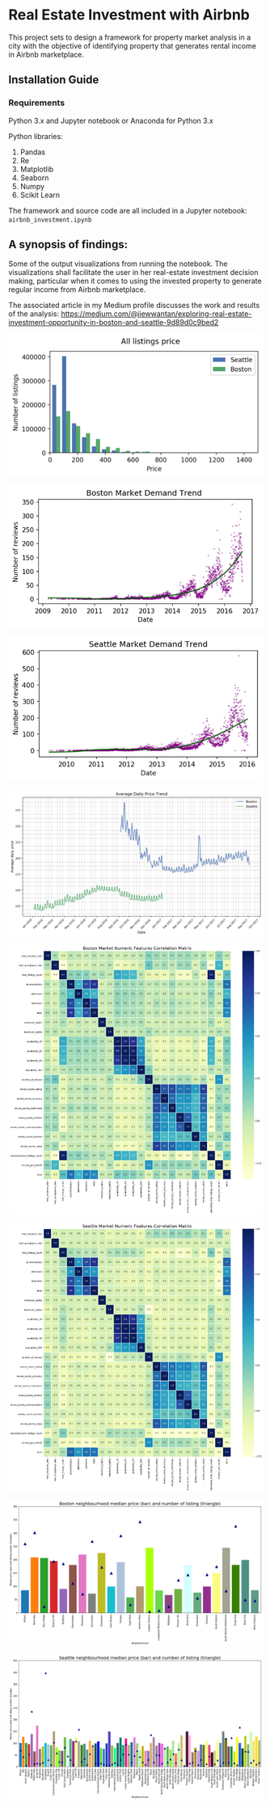 # Real Estate Investment with Airbnb


This project sets to design a framework for property market analysis in a city with the objective of identifying property that generates rental income in Airbnb marketplace. 

## Installation Guide

### Requirements 

Python 3.x and Jupyter notebook 
or 
Anaconda for Python 3.x

Python libraries:

1. Pandas
2. Re
3. Matplotlib
4. Seaborn
5. Numpy
6. Scikit Learn

The framework and source code are all included in a Jupyter notebook: ```airbnb_investment.ipynb```

## A synopsis of findings: 

Some of the output visualizations from running the notebook. The visualizations shall facilitate the user in her real-estate investment decision making, particular when it comes to using the invested property to generate regular income from Airbnb marketplace.

The associated article in my Medium profile discusses the work and results of the analysis: 
https://medium.com/@jiewwantan/exploring-real-estate-investment-opportunity-in-boston-and-seattle-9d89d0c9bed2

[image1]: https://github.com/jiewwantan/Real_estate_Investment_with_Airbnb/blob/master/listing_distribution.png "Listing Distribution"
![Listing Distribution][image1]

[image2]: https://github.com/jiewwantan/Real_estate_Investment_with_Airbnb/blob/master/boston_demand_trend.png "boston demand trend"
![boston demand trend][image2]

[image3]: https://github.com/jiewwantan/Real_estate_Investment_with_Airbnb/blob/master/seattle_demand_trend.png "seattle demand trend"
![seattle demand trend][image3]

[image4]: https://github.com/jiewwantan/Real_estate_Investment_with_Airbnb/blob/master/avg_daily_price_trend.png "average daily price trend"
![average daily price trend][image4]

[image5]: https://github.com/jiewwantan/Real_estate_Investment_with_Airbnb/blob/master/boston_corr_matrix.png "boston corr matrix"
![boston corr matrix][image5]

[image6]: https://github.com/jiewwantan/Real_estate_Investment_with_Airbnb/blob/master/seattle_corr_matrix.png "seattle corr matrix"
![seattle corr matrix][image6]

[image7]: https://github.com/jiewwantan/Real_estate_Investment_with_Airbnb/blob/master/boston_neighbourhood_price_count.png "boston_neighbourhood_price_count"
![boston_neighbourhood_price_count][image7]

[image8]: https://github.com/jiewwantan/Real_estate_Investment_with_Airbnb/blob/master/seattle_neighbourhood_price_count.png "seattle_neighbourhood_price_count"
![seattle_neighbourhood_price_count][image8]
